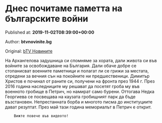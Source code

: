 
# Днес почитаме паметта на българските войни

Published at: **2019-11-02T08:39:00+00:00**

Author: **btvnovinite.bg**

Original: [bTV Новините](https://btvnovinite.bg/predavania/tazi-sabota-i-nedelia/dnes-pochitame-pametta-na-balgarskite-vojni.html)

На Архангелова задушница си спомняме за хората, дали живота си във войните за освобождаване на България.
Дали обаче добре се стопанисват военните паметници и полагат ли се грижи за местата, отредени за вечния сън на покойните ни предшественици.
Димитър Христов е починал от раните си, получени на фронта през 1944 г. През 2016 година наследниците му решават да посетят гроба му във военното гробище в Петрич, но намират само бурени. Оттогава Недка Георгиева се посвещава на каузата гробищният парк да бъде възстановен.
Непрестанната борба и многото писма до институциите дават резултат. През май тази година мемориалът в Петрич е открит.

        Вижте повече във видеото!
      
